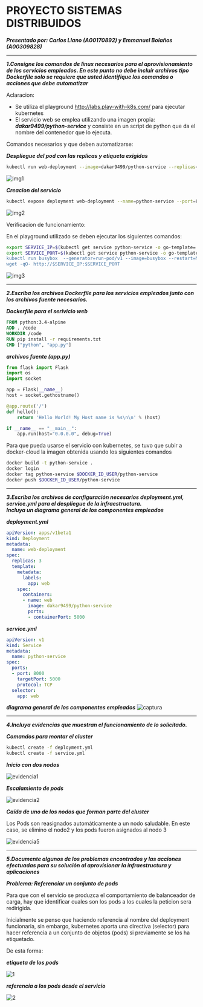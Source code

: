 # PROYECTO SISTEMAS DISTRIBUIDOS #

***Presentado por: Carlos Llano (A00170892) y Emmanuel Bolaños (A00309828)***

___

***1.Consigne los comandos de linux necesarios para el aprovisionamiento de los servicios empleados. 
En este punto no debe incluir archivos tipo Dockerfile solo se requiere que usted identifique los comandos o 
acciones que debe automatizar***

Aclaracion:
* Se utiliza el playground http://labs.play-with-k8s.com/ para ejecutar kubernetes
* El servicio web se emplea utilizando una imagen propia: ***dakar9499/python-service*** y consiste en un script 
de python que da el nombre del contenedor que lo ejecuta.

Comandos necesarios y que deben automatizarse:

***Despliegue del pod con las replicas y etiqueta exigidas***

```bash
kubectl run web-deployment --image=dakar9499/python-service --replicas=3 --port=5000 --labels=app=web
```

![img1](https://user-images.githubusercontent.com/17281733/33517993-a90866a8-d75b-11e7-9ecc-c6a4a33f9b5b.png)


***Creacion del servicio***
```bash
kubectl expose deployment web-deployment --name=python-service --port=8000 --target-port=5000
```

![img2](https://user-images.githubusercontent.com/17281733/33518032-7d6b61d4-d75c-11e7-9235-0e55d26e85d6.png)

Verificacion de funcionamiento:

En el playground utilizado se deben ejecutar los siguientes comandos:

```bash
export SERVICE_IP=$(kubectl get service python-service -o go-template='{{.spec.clusterIP}}')
export SERVICE_PORT=$(kubectl get service python-service -o go-template='{{(index .spec.ports 
kubectl run busybox  --generator=run-pod/v1 --image=busybox --restart=Never --tty -i --env "SERVICE_IP=$SERVICE_IP" --env "SERVICE_PORT=$SERVICE_PORT"
wget -qO- http://$SERVICE_IP:$SERVICE_PORT
```

![img3](https://user-images.githubusercontent.com/17281733/33518138-fed1fe30-d75d-11e7-9598-eea872dd3af1.png)


___

***2.Escriba los archivos Dockerfile para los servicios empleados junto con los archivos fuente necesarios.***

***Dockerfile para el serivicio web***
```dockerfile
FROM python:3.4-alpine
ADD . /code
WORKDIR /code
RUN pip install -r requirements.txt
CMD ["python", "app.py"]
```

***archivos fuente (app.py)***
```python
from flask import Flask
import os
import socket

app = Flask(__name__)
host = socket.gethostname()

@app.route('/')
def hello():
    return 'Hello World! My Host name is %s\n\n' % (host)

if __name__ == "__main__":
    app.run(host="0.0.0.0", debug=True)
```

Para que pueda usarse el servicio con kubernetes, se tuvo que subir a docker-cloud la imagen obtenida usando los siguientes comandos

```bash
docker build -t python-service .
docker login
docker tag python-service $DOCKER_ID_USER/python-service
docker push $DOCKER_ID_USER/python-service
```


___

***3.Escriba los archivos de configuración necesarios deployment.yml, service.yml para el despliegue de la infraestructura.  
Incluya un diagrama general de los componentes empleados***

***deployment.yml***

```yml
apiVersion: apps/v1beta1
kind: Deployment
metadata:
  name: web-deployment
spec:
  replicas: 3
  template: 
    metadata:
      labels:
        app: web
    spec:
      containers:
      - name: web
        image: dakar9499/python-service
        ports:
        - containerPort: 5000
```

***service.yml***

```yml
apiVersion: v1
kind: Service
metadata:
  name: python-service
spec:
  ports:
  - port: 8000
    targetPort: 5000
    protocol: TCP
  selector:
    app: web
```

***diagrama general de los componentes empleados***
![captura](https://user-images.githubusercontent.com/17281733/33518870-778e4cf0-d76a-11e7-90bf-a83603cd8d29.PNG)


___

***4.Incluya evidencias que muestran el funcionamiento de lo solicitado.***

***Comandos para montar el cluster***
```bash
kubectl create -f deployment.yml
kubectl create -f service.yml
```

***Inicio con dos nodos***


![evidencia1](https://user-images.githubusercontent.com/17281733/33518958-8156e3d6-d76b-11e7-8710-493ff78c56c4.png)


***Escalamiento de pods***

![evidencia2](https://user-images.githubusercontent.com/17281733/33518979-c3a5281a-d76b-11e7-85f1-842b2c599819.png)

***Caída de uno de los nodos que forman parte del cluster***

Los Pods son reasignados automáticamente a un nodo saludable. En este caso, se elimino el nodo2 y los pods fueron asignados
al nodo 3

![evidencia5](https://user-images.githubusercontent.com/17281733/33519005-1d170a12-d76c-11e7-8097-e15e9d3bd52f.png)


___

***5.Documente algunos de los problemas encontrados y las acciones efectuadas para su solución al aprovisionar 
la infraestructura y aplicaciones***


***Problema: Referenciar un conjunto de pods***

Para que con el servicio se produzca el comportamiento de balanceador de carga, hay que identificar cuales son los pods
a los cuales la peticion sera redirigida. 

Inicialmente se penso que haciendo referencia al nombre del deployment funcionaria, sin embargo, kubernetes aporta una
directiva (selector) para hacer referencia a un conjunto de objetos (pods) si previamente se los ha etiquetado.

De esta forma:

***etiqueta de los pods***

![1](https://user-images.githubusercontent.com/17281733/33519108-f9cfbb56-d76d-11e7-92ec-06a8b3b0c211.png)

***referencia a los pods desde el servicio***

![2](https://user-images.githubusercontent.com/17281733/33519109-faddabe8-d76d-11e7-8666-55a98a108dbe.png)






